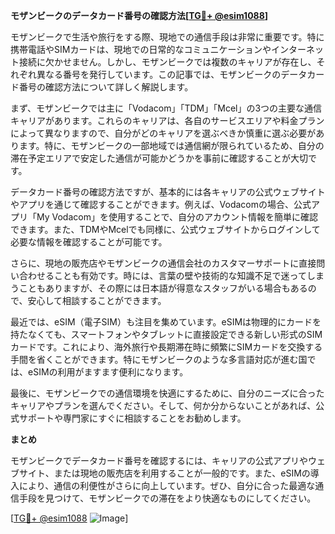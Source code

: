 **モザンビークのデータカード番号の確認方法[[TG💪+ @esim1088](https://t.me/s/esim1088)]**

モザンビークで生活や旅行をする際、現地での通信手段は非常に重要です。特に携帯電話やSIMカードは、現地での日常的なコミュニケーションやインターネット接続に欠かせません。しかし、モザンビークでは複数のキャリアが存在し、それぞれ異なる番号を発行しています。この記事では、モザンビークのデータカード番号の確認方法について詳しく解説します。

まず、モザンビークでは主に「Vodacom」「TDM」「Mcel」の3つの主要な通信キャリアがあります。これらのキャリアは、各自のサービスエリアや料金プランによって異なりますので、自分がどのキャリアを選ぶべきか慎重に選ぶ必要があります。特に、モザンビークの一部地域では通信網が限られているため、自分の滞在予定エリアで安定した通信が可能かどうかを事前に確認することが大切です。

データカード番号の確認方法ですが、基本的には各キャリアの公式ウェブサイトやアプリを通じて確認することができます。例えば、Vodacomの場合、公式アプリ「My Vodacom」を使用することで、自分のアカウント情報を簡単に確認できます。また、TDMやMcelでも同様に、公式ウェブサイトからログインして必要な情報を確認することが可能です。

さらに、現地の販売店やモザンビークの通信会社のカスタマーサポートに直接問い合わせることも有効です。時には、言葉の壁や技術的な知識不足で迷ってしまうこともありますが、その際には日本語が得意なスタッフがいる場合もあるので、安心して相談することができます。

最近では、eSIM（電子SIM）も注目を集めています。eSIMは物理的にカードを持たなくても、スマートフォンやタブレットに直接設定できる新しい形式のSIMカードです。これにより、海外旅行や長期滞在時に頻繁にSIMカードを交換する手間を省くことができます。特にモザンビークのような多言語対応が進む国では、eSIMの利用がますます便利になります。

最後に、モザンビークでの通信環境を快適にするために、自分のニーズに合ったキャリアやプランを選んでください。そして、何か分からないことがあれば、公式サポートや専門家にすぐに相談することをお勧めします。

**まとめ**

モザンビークでデータカード番号を確認するには、キャリアの公式アプリやウェブサイト、または現地の販売店を利用することが一般的です。また、eSIMの導入により、通信の利便性がさらに向上しています。ぜひ、自分に合った最適な通信手段を見つけて、モザンビークでの滞在をより快適なものにしてください。

[[TG💪+ @esim1088](https://t.me/s/esim1088) ![Image](https://i.postimg.cc/Y0z9fWf4/image.png)]